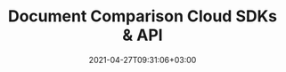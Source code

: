 ---
############################# Static ############################
layout: "product"
date: 2021-04-27T09:31:06+03:00
draft: false

############################# Head ############################
head_title: "Document Comparison Cloud SDKs & API"
head_description: "Compare documents, highlight changes or merge differences using the REST API or Cloud SDKs for .NET, Java, PHP & Ruby or by using simple cURL commands"

############################# Header ############################
title: "Document Comparison Cloud SDKs & API"
description: "Compare documents, highlight changes or merge differences using the REST API or Cloud SDKs for .NET, Java, PHP & Ruby or by using simple cURL commands‎"

############################# APIs ###############################
apis:
  enable: true

  api:
    # api loop
    - title: "GroupDocs.Comparison Cloud SDKs Include"
      
      api_product:
        # api_product loop
        - link: "/comparison/curl/"
          img_alt: "GroupDocs.Comparison Cloud for cURL"
          image: "/sdk/272x272/groupdocs_comparison-for-curl.webp"
          product: "GroupDocs.Comparison"
          platform: "Cloud for cURL"
          content: "Use cURL to call our RESTful API, and compare documents in the cloud. Run it everywhere, for any language or platform."

        # api_product loop
        - link: "/comparison/net/"
          img_alt: "GroupDocs.Comparison Cloud SDK for .NET"
          image: "/sdk/272x272/groupdocs_comparison-for-net.webp"
          product: "GroupDocs.Comparison"
          platform: "Cloud SDK for .NET"
          content: "Utilize the capability to compare documents and manipulate differences using our Cloud SDK for .NET."

          # api_product loop
        - link: "/comparison/java/"
          img_alt: "GroupDocs.Comparison Cloud SDK for Java"
          image: "/sdk/272x272/groupdocs_comparison-for-java.webp"
          product: "GroupDocs.Comparison"
          platform: "Cloud SDK for Java"
          content: "Build cloud-based applications to compare documents and check difference using SDK for Java."

    # api loop
    - api_product:
        # api_product loop
        - link: "/comparison/php/"
          img_alt: "GroupDocs.Comparison Cloud SDK for PHP"
          image: "/sdk/272x272/groupdocs_comparison-for-php.webp"
          product: "GroupDocs.Comparison"
          platform: "Cloud SDK for PHP"
          content: "SDK for PHP to work with our cloud comparison APIs without going into the coding details."
          
          # api_product loop
        - link: "/comparison/python/"
          img_alt: "GroupDocs.Comparison Cloud SDK for Python"
          image: "/sdk/272x272/groupdocs_comparison-for-python.webp"
          product: "GroupDocs.Comparison"
          platform: "Cloud SDK for Python"
          content: "Cloud-based, document comparison and difference checker applications development via Python."

        # api_product loop
        - link: "/comparison/node.js"
          img_alt: "GroupDocs.Comparison Cloud SDK for Node.js"
          image: "/sdk/272x272/groupdocs_comparison-for-node.webp"
          product: "GroupDocs.Comparison"
          platform: "Cloud SDK for Node.js"
          content: "SDK for Node.js to easily incorporate our cloud based document comparison API in your application."

        # api loop
    - api_product:
        # api_product loop
        - link: "/comparison/ruby/"
          img_alt: "GroupDocs.Comparison Cloud SDK for Ruby"
          image: "/sdk/272x272/groupdocs_comparison-for-ruby.webp"
          product: "GroupDocs.Comparison"
          platform: "Cloud SDK for Ruby"
          content: "SDK for Ruby to work with Cloud comparison APIs."

       

    

############################# Back to top ###############################
back_to_top:
  enable: true
---
